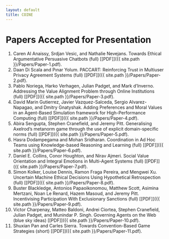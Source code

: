```yaml
---
layout: default
title: COINE
---
```


# Papers Accepted for Presentation

1. Caren Al Anaissy, Srdjan Vesic, and Nathalie Nevejans. Towards Ethical Argumentative Persuasive Chatbots (full) [\[PDF\]]({{ site.path }}/Papers/Paper-1.pdf).
2. Daan Di Scala and Pınar Yolum. PACCART: Reinforcing Trust in Multiuser Privacy Agreement Systems (full) [\[PDF\]]({{ site.path }}/Papers/Paper-2.pdf).
3. Pablo Noriega, Harko Verhagen, Julian Padget, and Mark d’Inverno.  Addressing the Value Alignment Problem through Online Institutions (full) [\[PDF\]]({{ site.path }}/Papers/Paper-3.pdf).
4. David Marin Gutierrez, Javier Vazquez-Salceda, Sergio Alvarez-Napagao, and Dmitry Gnatyshak.  Adding Preferences and Moral Values in an Agent-Based Simulation framework for High-Performance Computing (full) [\[PDF\]]({{ site.path }}/Papers/Paper-4.pdf).
5. Abira Sengupta, Stephen Cranefield, and Jeremy Pitt.  Generalising Axelrod’s metanorm game through the use of explicit domain-specific norms (full) [\[PDF\]]({{ site.path }}/Papers/Paper-5.pdf).
6. Hasra Dodampegama and Mohan Sridharan. Coordination in Ad Hoc Teams using Knowledge-based Reasoning and Learning (full) [\[PDF\]]({{ site.path }}/Papers/Paper-6.pdf).
7. Daniel E. Collins, Conor Houghton,  and Nirav Ajmeri. Social Value Orientation and Integral Emotions in Multi-Agent Systems (full) [\[PDF\]]({{ site.path }}/Papers/Paper-7.pdf).
8. Simon Kolker, Louise Dennis, Ramon Fraga Pereira, and Mengwei Xu. Uncertain Machine Ethical Decisions Using Hypothetical Retrospection (full) [\[PDF\]]({{ site.path }}/Papers/Paper-8.pdf). 
9. Buster Blackledge, Antonios Papaoikonomou, Matthew Scott, Asimina Mertzani, Noan Le Renard, Hazem Masoud, and Jeremy Pitt.  Incentivising Participation With Exclusionary Sanctions (full) [\[PDF\]]({{ site.path }}/Papers/Paper-9.pdf).
10. Victor Charpenay, Matteo Baldoni, Andrei Ciortea, Stephen Cranefield, Julian Padget, and Munindar P. Singh.  Governing Agents on the Web (blue sky ideas) [\[PDF\]]({{ site.path }}/Papers/Paper-10.pdf).
11. Shuxian Pan and Carles Sierra. Towards Convention-Based Game Strategies (short) [\[PDF\]]({{ site.path }}/Papers/Paper-11.pdf).
